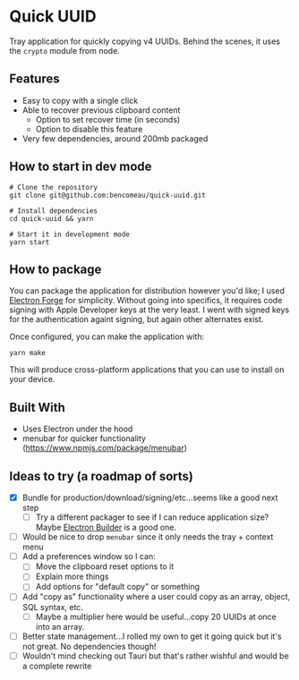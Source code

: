 # Quick UUID

Tray application for quickly copying v4 UUIDs. Behind the scenes, it uses the `crypto` module from node.

## Features

- Easy to copy with a single click
- Able to recover previous clipboard content
  - Option to set recover time (in seconds)
  - Option to disable this feature
- Very few dependencies, around 200mb packaged

## How to start in dev mode

```shell
# Clone the repository
git clone git@github.com:bencomeau/quick-uuid.git

# Install dependencies
cd quick-uuid && yarn

# Start it in development mode
yarn start
```

## How to package

You can package the application for distribution however you'd like; I used [Electron Forge](https://www.electronforge.io/) for simplicity. Without going into specifics, it requires code signing with Apple Developer keys at the very least. I went with signed keys for the authentication againt signing, but again other alternates exist.

Once configured, you can make the application with:

```shell
yarn make
```

This will produce cross-platform applications that you can use to install on your device.

## Built With

- Uses Electron under the hood
- menubar for quicker functionality (https://www.npmjs.com/package/menubar)

## Ideas to try (a roadmap of sorts)

- [x] Bundle for production/download/signing/etc...seems like a good next step
  - [ ] Try a different packager to see if I can reduce application size? Maybe [Electron Builder](https://github.com/electron-userland/electron-builder) is a good one.
- [ ] Would be nice to drop `menubar` since it only needs the tray + context menu
- [ ] Add a preferences window so I can:
  - [ ] Move the clipboard reset options to it
  - [ ] Explain more things
  - [ ] Add options for "default copy" or something
- [ ] Add "copy as" functionality where a user could copy as an array, object, SQL syntax, etc.
  - [ ] Maybe a multiplier here would be useful...copy 20 UUIDs at once into an array.
- [ ] Better state management...I rolled my own to get it going quick but it's not great. No dependencies though!
- [ ] Wouldn't mind checking out Tauri but that's rather wishful and would be a complete rewrite
